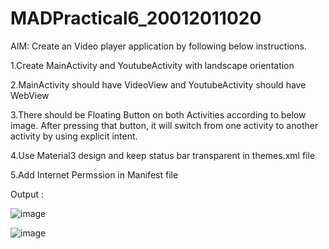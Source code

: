 # MADPractical6_20012011020
AIM: Create an Video player application by following below instructions.

1.Create MainActivity and YoutubeActivity with landscape orientation

2.MainActivity should have VideoView and YoutubeActivity should have WebView

3.There should be Floating Button on both Activities according to below image. After pressing that button, it will switch from one activity to another activity by using explicit intent.

4.Use Material3 design and keep status bar transparent in themes.xml file

5.Add Internet Permssion in Manifest file

Output :

![image](https://user-images.githubusercontent.com/107744227/193049830-b605d71a-b3df-4578-8867-04fbae5f5206.png)

![image](https://user-images.githubusercontent.com/107744227/193050597-8ef67eca-f2ba-4e5e-8605-6e2bd11bcac3.png)

